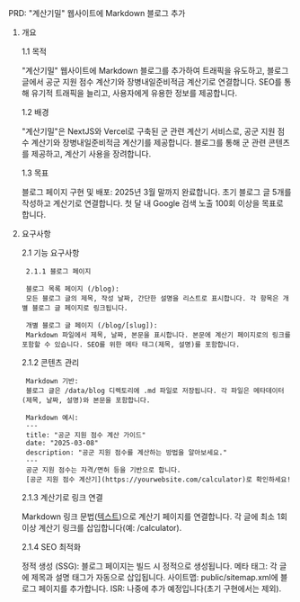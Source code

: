 PRD: "계산기밀" 웹사이트에 Markdown 블로그 추가

1. 개요

    1.1 목적

    "계산기밀" 웹사이트에 Markdown 블로그를 추가하여 트래픽을 유도하고, 블로그 글에서 공군 지원 점수 계산기와 장병내일준비적금 계산기로 연결합니다. SEO를 통해 유기적 트래픽을 늘리고, 사용자에게 유용한 정보를 제공합니다.

    1.2 배경

    "계산기밀"은 NextJS와 Vercel로 구축된 군 관련 계산기 서비스로, 공군 지원 점수 계산기와 장병내일준비적금 계산기를 제공합니다. 블로그를 통해 군 관련 콘텐츠를 제공하고, 계산기 사용을 장려합니다.

    1.3 목표

    블로그 페이지 구현 및 배포: 2025년 3월 말까지 완료합니다. 초기 블로그 글 5개를 작성하고 계산기로 연결합니다. 첫 달 내 Google 검색 노출 100회 이상을 목표로 합니다.

2. 요구사항

    2.1 기능 요구사항

        2.1.1 블로그 페이지

        블로그 목록 페이지 (/blog):
        모든 블로그 글의 제목, 작성 날짜, 간단한 설명을 리스트로 표시합니다. 각 항목은 개별 블로그 글 페이지로 링크됩니다.

        개별 블로그 글 페이지 (/blog/[slug]):
        Markdown 파일에서 제목, 날짜, 본문을 표시합니다. 본문에 계산기 페이지로의 링크를 포함할 수 있습니다. SEO를 위한 메타 태그(제목, 설명)를 포함합니다.

    2.1.2 콘텐츠 관리

        Markdown 기반:
        블로그 글은 /data/blog 디렉토리에 .md 파일로 저장됩니다. 각 파일은 메타데이터(제목, 날짜, 설명)와 본문을 포함합니다.

        Markdown 예시:
        ---
        title: "공군 지원 점수 계산 가이드"
        date: "2025-03-08"
        description: "공군 지원 점수를 계산하는 방법을 알아보세요."
        ---
        공군 지원 점수는 자격/면허 등을 기반으로 합니다.  
        [공군 지원 점수 계산기](https://yourwebsite.com/calculator)로 확인하세요!

    2.1.3 계산기로 링크 연결

    Markdown 링크 문법([텍스트](URL))으로 계산기 페이지를 연결합니다. 각 글에 최소 1회 이상 계산기 링크를 삽입합니다(예: /calculator).

    2.1.4 SEO 최적화

    정적 생성 (SSG): 블로그 페이지는 빌드 시 정적으로 생성됩니다. 메타 태그: 각 글에 제목과 설명 태그가 자동으로 삽입됩니다. 사이트맵: public/sitemap.xml에 블로그 페이지를 추가합니다. ISR: 나중에 추가 예정입니다(초기 구현에서는 제외).